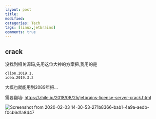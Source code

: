 ```yaml
---
layout: post
title:
modified:
categories: Tech
tags: [linux,jetbrains]
comments: true
---
```


## crack

没找到相关源码,先用这位大神的方案把,我用的是

```
clion.2019.1.
idea.2019.3.2
```

大概也就能用到2089年把...

需要翻墙: https://zhile.io/2018/08/25/jetbrains-license-server-crack.html

![Screenshot from 2020-02-03 14-30-53-271b8366-bab1-4a9a-aedb-f0cb6d1a8447](https://images-1257933000.cos.ap-chengdu.myqcloud.com/Screenshot%20from%202020-02-03%2014-30-53-271b8366-bab1-4a9a-aedb-f0cb6d1a8447.png)
